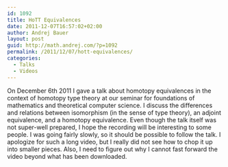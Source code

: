 ```yaml
---
id: 1092
title: HoTT Equivalences
date: 2011-12-07T16:57:02+02:00
author: Andrej Bauer
layout: post
guid: http://math.andrej.com/?p=1092
permalink: /2011/12/07/hott-equivalences/
categories:
  - Talks
  - Videos
---
```

On December 6th 2011 I gave a talk about homotopy equivalences in the context of homotopy type theory at our seminar for foundations of mathematics and theoretical computer science. I discuss the differences and relations between isomorphism (in the sense of type theory), an adjoint equivalence, and a homotopy equivalence. Even though the talk itself was not super-well prepared, I hope the recording will be interesting to some people. I was going fairly slowly, so it should be possible to follow the talk. I apologize for such a long video, but I really did not see how to chop it up into smaller pieces. Also, I need to figure out why I cannot fast forward the video beyond what has been downloaded.